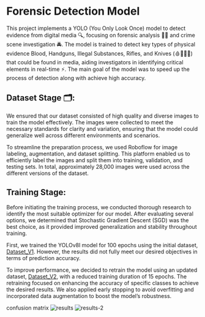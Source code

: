 # Forensic Detection Model

This project implements a YOLO (You Only Look Once) model to detect evidence from digital media 🔍, focusing on forensic analysis 🕵️‍♂️ and crime scene investigation 🚔. The model is trained to detect key types of physical evidence Blood, Handguns, Illegal Substances, Rifles, and Knives (🩸🔫💊🔪) that could be found in media, aiding investigators in identifying critical elements in real-time ⚡. The main goal of the model was to speed up the process of detection along with achieve high accuracy.

## Dataset Stage 🗂️:
We ensured that our dataset consisted of high quality and diverse images to train the model effectively. The images were collected to meet the necessary standards for clarity and variation, ensuring that the model could generalize well across different environments and scenarios.

To streamline the preparation process, we used Roboflow for image labeling, augmentation, and dataset splitting. This platform enabled us to efficiently label the images and split them into training, validation, and testing sets. In total, approximately 28,000 images were used across the different versions of the dataset.

## Training Stage:
Before initiating the training process, we conducted thorough research to identify the most suitable optimizer for our model. After evaluating several options, we determined that Stochastic Gradient Descent (SGD) was the best choice, as it provided improved generalization and stability throughout training.

First, we trained the YOLOv8l model for 100 epochs using the initial dataset, [Dataset_V1](Dataset/Dataset_V1). However, the results did not fully meet our desired objectives in terms of prediction accuracy.

To improve performance, we decided to retrain the model using an updated dataset, [Dataset_V2](Dataset/Dataset_V2), with a reduced training duration of 15 epochs. The retraining focused on enhancing the accuracy of specific classes to achieve the desired results. We also applied early stopping to avoid overfitting and incorporated data augmentation to boost the model’s robustness.

confusion matrix
![results](https://github.com/user-attachments/assets/be75e974-6e9a-4754-95d0-d0b355fb3d2e)
![results-2](https://github.com/user-attachments/assets/de32bc89-d46f-4dd0-b8ea-dc12cedf6f64)
